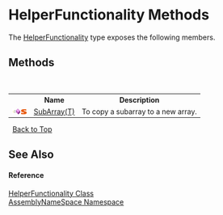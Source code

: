 # HelperFunctionality Methods
 

The <a href="a6205e49-c336-fdc7-ded6-dad8ce480975">HelperFunctionality</a> type exposes the following members.


## Methods
&nbsp;<table><tr><th></th><th>Name</th><th>Description</th></tr><tr><td>![Public method](media/pubmethod.gif "Public method")![Static member](media/static.gif "Static member")</td><td><a href="f29b02f1-8dfd-c612-f47b-37b9f55d952c">SubArray(T)</a></td><td>
To copy a subarray to a new array.</td></tr></table>&nbsp;
<a href="#helperfunctionality-methods">Back to Top</a>

## See Also


#### Reference
<a href="a6205e49-c336-fdc7-ded6-dad8ce480975">HelperFunctionality Class</a><br /><a href="6bcc80ef-5cfd-db5f-1eb2-7297d1c16397">AssemblyNameSpace Namespace</a><br />
